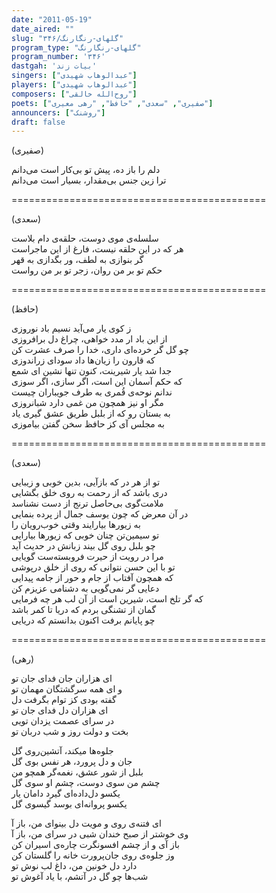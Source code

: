 ```yaml
---
date: "2011-05-19"
date_aired: ""
slug: "گلهای-رنگارنگ/۳۴۶"
program_type: "گلهای-رنگارنگ"
program_number: '۳۴۶'
dastgah: 'بیات زند'
singers: ["عبدالوهاب شهیدی"]
players: ["عبدالوهاب شهیدی"]
composers: ["روح‌الله خالقی"]
poets: ["صفیری", "سعدی", "حافظ", "رهی معیری"]
announcers: ["روشنک"]
draft: false
---
```


(صفیری)  

دلم را باز ده، پیش تو بی‌کار است می‌دانم  
ترا زین جنس بی‌مقدار، بسیار است می‌دانم  

============================================  

(سعدی)  

سلسله‌ی موی دوست، حلقه‌ی دام بلاست  
هر که در این حلقه نیست، فارغ از این ماجراست  
گر بنوازی به لطف، ور بگدازی به قهر  
حکم تو بر من روان، زجر تو بر من رواست  

============================================  

(حافظ)  

ز کوی یار می‌آید نسیم باد نوروزی  
از این باد ار مدد خواهی، چراغ دل برافروزی  
چو گل گر خرده‌ای داری، خدا را صرف عشرت کن  
که قارون را زیان‌ها داد سودای زراندوزی  
جدا شد یار شیرینت، کنون تنها نشین ای شمع  
که حکم آسمان این است، اگر سازی، اگر سوزی  
ندانم نوحه‌ی قُمری به طرف جویباران چیست  
مگر او نیز همچون من غمی دارد شبانروزی  
به بستان رو که از بلبل طریق عشق گیری یاد  
به مجلس آی کز حافظ سخن گفتن بیاموزی  

============================================  

(سعدی)  

تو از هر در که بازآیی، بدین خوبی و زیبایی  
دری باشد که از رحمت به روی خلق بگشایی  
ملامت‌گوی بی‌حاصل ترنج از دست نشناسد  
در آن معرض که چون یوسف جمال از پرده بنمایی  
به زیورها بیارایند وقتی خوب‌رویان را  
تو سیمین‌تن چنان خوبی که زیورها بیارایی  
چو بلبل روی گل بیند زبانش در حدیث آید  
مرا در رویت از حیرت فروبسته‌ست گویایی  
تو با این حسن نتوانی که روی از خلق درپوشی  
که همچون آفتاب از جام و حور از جامه پیدایی  
دعایی گر نمی‌گویی به دشنامی عزیزم کن  
که گر تلخ است، شیرین است از آن لب هر چه فرمایی  
گمان از تشنگی بردم که دریا تا کمر باشد  
چو پایانم برفت اکنون بدانستم که دریایی  

============================================  

(رهی)  

ای هزاران جان فدای جان تو  
و ای همه سرگشتگان مهمان تو  
گفته بودی کز توام بگرفت دل  
ای هزاران دل فدای جان تو  
در سرای عصمت یزدان تویی  
بخت و دولت روز و شب دربان تو  

جلوه‌ها میکند، آتشین‌روی گل  
جان و دل پرورد، هر نفس بوی گل  
بلبل از شور عشق، نغمه‌گر همچو من  
چشم من سوی دوست، چشم او سوی گل  
یکسو دل‌داده‌ای گیرد دامان یار  
یکسو پروانه‌ای بوسد گیسوی گل  

ای فتنه‌ی روی و مویت دل بینوای من، باز آ  
وی خوشتر از صبح خندان شبی در سرای من، باز آ  
باز آی و از چشم افسونگرت چاره‌ی اسیران کن  
وز جلوه‌ی روی جان‌پرورت خانه را گلستان کن  
دارد دل خونین من، داغ لب نوش تو  
شب‌ها چو گل در آتشم، با یاد آغوش تو  
